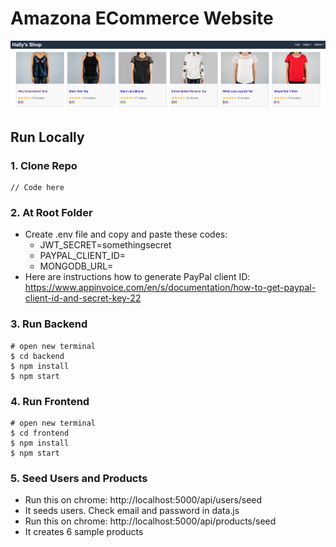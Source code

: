 # Amazona ECommerce Website

![hally-amazona](/template/images/hally-amazona.jpg)

## Run Locally

### 1. Clone Repo

```
// Code here
```

### 2. At Root Folder

- Create .env file and copy and paste these codes:
  - JWT_SECRET=somethingsecret
  - PAYPAL_CLIENT_ID=<insert your paypal client id here>
  - MONGODB_URL=<insert url for mongodb>
- Here are instructions how to generate PayPal client ID: https://www.appinvoice.com/en/s/documentation/how-to-get-paypal-client-id-and-secret-key-22

### 3. Run Backend

```
# open new terminal
$ cd backend
$ npm install
$ npm start
```

### 4. Run Frontend

```
# open new terminal
$ cd frontend
$ npm install
$ npm start
```

### 5. Seed Users and Products

- Run this on chrome: http://localhost:5000/api/users/seed
- It seeds users. Check email and password in data.js
- Run this on chrome: http://localhost:5000/api/products/seed
- It creates 6 sample products
